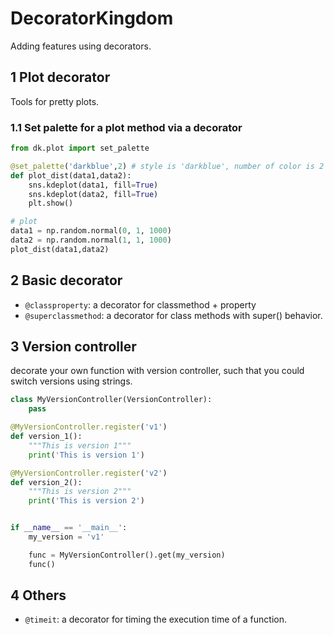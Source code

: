 # DecoratorKingdom
Adding features using decorators.
## 1 Plot decorator
Tools for pretty plots.
### 1.1 Set palette for a plot method via a decorator
```python
from dk.plot import set_palette

@set_palette('darkblue',2) # style is 'darkblue', number of color is 2
def plot_dist(data1,data2):
    sns.kdeplot(data1, fill=True)
    sns.kdeplot(data2, fill=True)
    plt.show()

# plot
data1 = np.random.normal(0, 1, 1000)
data2 = np.random.normal(1, 1, 1000)
plot_dist(data1,data2)
```
## 2 Basic decorator
- `@classproperty`: a decorator for classmethod + property
- `@superclassmethod`: a decorator for class methods with super() behavior.

## 3 Version controller
decorate your own function with version controller, such that you could switch versions using strings.
```python
class MyVersionController(VersionController):
    pass

@MyVersionController.register('v1')
def version_1():
    """This is version 1"""
    print('This is version 1')

@MyVersionController.register('v2')
def version_2():
    """This is version 2"""
    print('This is version 2')


if __name__ == '__main__':
    my_version = 'v1'

    func = MyVersionController().get(my_version)
    func()
```
## 4 Others
- `@timeit`: a decorator for timing the execution time of a function.